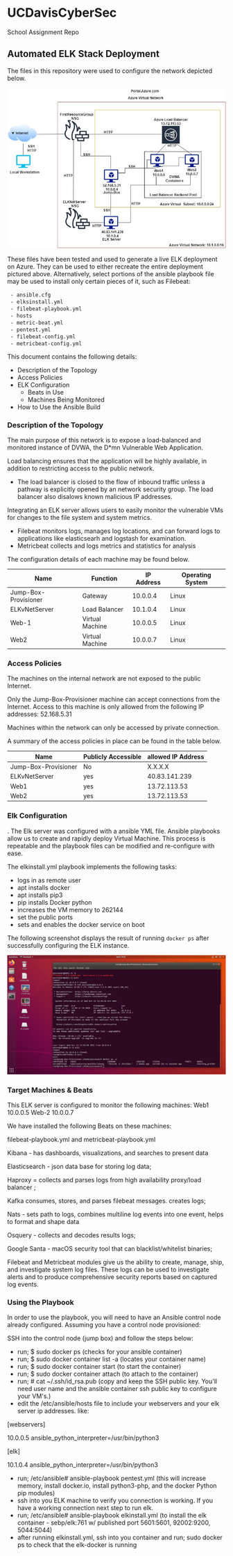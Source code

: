 # UCDavisCyberSec
School Assignment Repo
## Automated ELK Stack Deployment

The files in this repository were used to configure the network depicted below.

![image](images/CloudSecurityG.jpg)

These files have been tested and used to generate a live ELK deployment on Azure. They can be used to either recreate the entire deployment pictured above. Alternatively, select portions of the ansible playbook file may be used to install only certain pieces of it, such as Filebeat:

     - ansible.cfg
     - elksinstall.yml
     - filebeat-playbook.yml
     - hosts
     - metric-beat.yml
     - pentest.yml
     - filebeat-config.yml
     - metricbeat-config.yml

This document contains the following details:
- Description of the Topology
- Access Policies
- ELK Configuration
  - Beats in Use
  - Machines Being Monitored
- How to Use the Ansible Build


### Description of the Topology

The main purpose of this network is to expose a load-balanced and monitored instance of DVWA, the D*mn Vulnerable Web Application.

Load balancing ensures that the application will be highly available, in addition to restricting access to the public network.
- The load balancer is closed to the flow of inbound traffic unless a pathway is explicitly opened by an network security group. The load balancer also disalows known malicious IP addresses.

Integrating an ELK server allows users to easily monitor the vulnerable VMs for changes to the file system and system metrics.
- Filebeat monitors logs, manages log locations, and can forward logs to applications like elasticsearh and logstash for examination. 
- Metricbeat collects and logs metrics and statistics for analysis

The configuration details of each machine may be found below.

| Name                 | Function        | IP Address | Operating System |
|----------------------|-----------------|------------|------------------|
| Jump-Box-Provisioner | Gateway         | 10.0.0.4   | Linux            |
| ELKvNetServer        | Load Balancer   | 10.1.0.4   | Linux            |
| Web-1                | Virtual Machine | 10.0.0.5   | Linux            |
| Web2                 | Virtual Machine | 10.0.0.7   | Linux            |


### Access Policies

The machines on the internal network are not exposed to the public Internet. 

Only the Jump-Box-Provisioner machine can accept connections from the Internet. Access to this machine is only allowed from the following IP addresses:
52.168.5.31

Machines within the network can only be accessed by private connection.

A summary of the access policies in place can be found in the table below.

| Name                 | Publicly Accessible | allowed IP Address |
|----------------------|---------------------|--------------------|
| Jump-Box-Provisioner |          No         |       X.X.X.X      |
| ELKvNetServer        |         yes         |    40.83.141.239   |
| Web1                 |         yes         |    13.72.113.53    |
| Web2                 |         yes         |    13.72.113.53    |

### Elk Configuration
.
The Elk server was configured with a ansible YML file. Ansible playbooks allow us to create and rapidly deploy Virtual Machine. This process is repeatable and the playbook files can be modified and re-configure with ease. 

The elkinstall.yml playbook implements the following tasks:

- logs in as remote user
- apt installs docker
- apt installs pip3
- pip installs Docker python
- increases the VM memory to 262144
- set the public ports
- sets and enables the docker service on boot

The following screenshot displays the result of running `docker ps` after successfully configuring the ELK instance.

![image](images/docker_ps_output.png)

### Target Machines & Beats
This ELK server is configured to monitor the following machines:
Web1 10.0.0.5
Web-2 10.0.0.7

We have installed the following Beats on these machines:

filebeat-playbook.yml and metricbeat-playbook.yml


Kibana - has dashboards, visualizations, and searches to present data

Elasticsearch - json data base for storing log data;

Haproxy = collects and parses logs from high availability proxy/load balancer ;

Kafka consumes, stores, and parses filebeat messages. creates logs;

Nats - sets path to logs, combines multiline log events into one event, helps to format and shape data

Osquery - collects and decodes results logs;

Google Santa - macOS security tool that can blacklist/whitelist binaries;

Filebeat and Metricbeat modules give us the ability to create, manage, ship, and investigate system log files.  These logs can be used to investigate alerts and to produce comprehensive security reports based on captured log events.  

### Using the Playbook
In order to use the playbook, you will need to have an Ansible control node already configured. Assuming you have a control node provisioned: 

SSH into the control node (jump box) and follow the steps below:

- run; $ sudo docker ps   (checks for your ansible container)
- run; $ sudo docker container list -a    (locates your container name)
- run; $ sudo docker container start <container name>      (to start the container)
- run; $ sudo docker container attach <container name>     (to attach to the container)
- run; # cat ~/.ssh/id_rsa.pub    (copy and keep the SSH public key. You'll need user name and the ansible container ssh public key to configure your VM's.)
- edit the /etc/ansible/hosts file to include your webservers and your elk server ip addresses. like:
 
[webservers]
 
10.0.0.5 ansible_python_interpreter=/usr/bin/python3

[elk]
 
10.1.0.4 ansible_python_interpreter=/usr/bin/python3
 
 - run; /etc/ansible# ansible-playbook pentest.yml    (this will increase memory, install docker.io, install python3-php, and the docker Python pip modules) 
 - ssh into you ELK machine to verify you connection is working. If you have a working connection next step to run elk.
 - run; /etc/ansible# ansible-playbook elkinstall.yml   (to install the elk container - sebp/elk:761  w/ published port 5601:5601, 92002:9200, 5044:5044)
 - after running elkinstall.yml, ssh into you container and run; sudo docker ps  to check that the elk-docker is running








